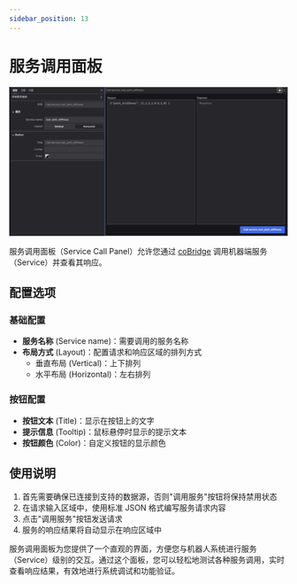 ```yaml
---
sidebar_position: 13
---
```


# 服务调用面板

![服务调用面板一览](../img/viz-13-1.png)

服务调用面板（Service Call Panel）允许您通过 [coBridge](https://github.com/coscene-io/coBridge) 调用机器端服务（Service）并查看其响应。

## 配置选项

### 基础配置

- **服务名称** (Service name)：需要调用的服务名称
- **布局方式** (Layout)：配置请求和响应区域的排列方式
  - 垂直布局 (Vertical)：上下排列
  - 水平布局 (Horizontal)：左右排列

### 按钮配置

- **按钮文本** (Title)：显示在按钮上的文字
- **提示信息** (Tooltip)：鼠标悬停时显示的提示文本
- **按钮颜色** (Color)：自定义按钮的显示颜色

## 使用说明

1. 首先需要确保已连接到支持的数据源，否则"调用服务"按钮将保持禁用状态
2. 在请求输入区域中，使用标准 JSON 格式编写服务请求内容
3. 点击"调用服务"按钮发送请求
4. 服务的响应结果将自动显示在响应区域中

服务调用面板为您提供了一个直观的界面，方便您与机器人系统进行服务（Service）级别的交互。通过这个面板，您可以轻松地测试各种服务调用，实时查看响应结果，有效地进行系统调试和功能验证。
